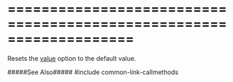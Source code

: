 ===================================================================
===================================================================

<!--shortDescription-->
Resets the [value]({basewidgetpath}/Configuration/#value) option to the default value.
<!--/shortDescription-->

<!--fullDescription-->
#####See Also#####
#include common-link-callmethods
<!--/fullDescription-->